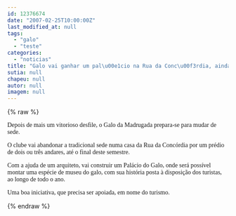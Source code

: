 ```yaml
---
id: 12376674
date: "2007-02-25T10:00:00Z"
last_modified_at: null
tags:
  - "galo"
  - "teste"
categories:
  - "noticias"
title: "Galo vai ganhar um pal\u00e1cio na Rua da Conc\u00f3rdia, ainda este ano"
sutia: null
chapeu: null
autor: null
imagem: null
---
```

{% raw %}
<p><P><FONT face=Verdana>Depois de mais um vitorioso desfile, o Galo da Madrugada prepara-se para mudar de sede.</FONT></P></p>
<p><P><FONT face=Verdana>O clube vai abandonar a tradicional sede numa casa da Rua da Concórdia por um prédio de dois ou três andares, até o final deste semestre.</FONT></P></p>
<p><P><FONT face=Verdana>Com a ajuda de um arquiteto, vai construir um Palácio do Galo, onde será possível montar uma espécie de museu do galo, com sua história posta à disposição dos turistas, ao longo de todo o ano.</FONT></P></p>
<p><P><FONT face=Verdana>Uma boa iniciativa, que precisa ser apoiada, em nome do turismo.</FONT></P> </p>
{% endraw %}